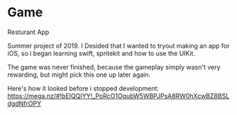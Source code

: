 # Game
Resturant App

Summer project of 2019. I Desided that I wanted to tryout making an app for iOS,
so i began learning swift, spritekit and how to use the UIKit.

The game was never finished, because the gameplay simply wasn't very rewarding, but might pick this one up later again.

Here's how it looked before i stopped development: https://mega.nz/#!bEIQQIYY!_PoRcO1OqubW5WBPJPsA8RW0hXcwBZ8BSLdgdNfrOPY

